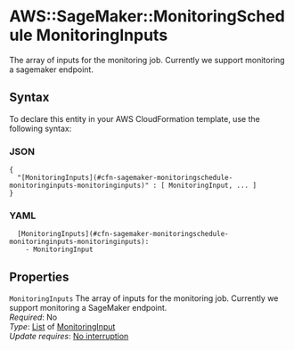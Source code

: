 # AWS::SageMaker::MonitoringSchedule MonitoringInputs<a name="aws-properties-sagemaker-monitoringschedule-monitoringinputs"></a>

The array of inputs for the monitoring job\. Currently we support monitoring a sagemaker endpoint\.

## Syntax<a name="aws-properties-sagemaker-monitoringschedule-monitoringinputs-syntax"></a>

To declare this entity in your AWS CloudFormation template, use the following syntax:

### JSON<a name="aws-properties-sagemaker-monitoringschedule-monitoringinputs-syntax.json"></a>

```
{
  "[MonitoringInputs](#cfn-sagemaker-monitoringschedule-monitoringinputs-monitoringinputs)" : [ MonitoringInput, ... ]
}
```

### YAML<a name="aws-properties-sagemaker-monitoringschedule-monitoringinputs-syntax.yaml"></a>

```
  [MonitoringInputs](#cfn-sagemaker-monitoringschedule-monitoringinputs-monitoringinputs): 
    - MonitoringInput
```

## Properties<a name="aws-properties-sagemaker-monitoringschedule-monitoringinputs-properties"></a>

`MonitoringInputs`  <a name="cfn-sagemaker-monitoringschedule-monitoringinputs-monitoringinputs"></a>
The array of inputs for the monitoring job\. Currently we support monitoring a SageMaker endpoint\.  
*Required*: No  
*Type*: [List](#aws-properties-sagemaker-monitoringschedule-monitoringinputs) of [MonitoringInput](aws-properties-sagemaker-monitoringschedule-monitoringinput.md)  
*Update requires*: [No interruption](https://docs.aws.amazon.com/AWSCloudFormation/latest/UserGuide/using-cfn-updating-stacks-update-behaviors.html#update-no-interrupt)